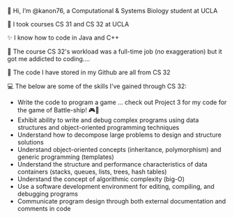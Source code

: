 👋 Hi, I’m @kanon76, a Computational & Systems Biology student at UCLA 

👀 I took courses CS 31 and CS 32 at UCLA

✨ I know how to code in Java and C++

💞️ The course CS 32's workload was a full-time job (no exaggeration) but it got me addicted to coding....

🌼 The code I have stored in my Github are all from CS 32

💻 The below are some of the skills I've gained through CS 32:
- Write the code to program a game ... check out Project 3 for my code for the game of Battle-ship! 🎮💛
- Exhibit ability to write and debug complex programs using data structures and object-oriented programming techniques
- Understand how to decompose large problems to design and structure solutions
- Understand object-oriented concepts (inheritance, polymorphism) and generic programming (templates)
- Understand the structure and performance characteristics of data containers (stacks, queues, lists, trees, hash tables)
- Understand the concept of algorithmic complexity (big-O)
- Use a software development environment for editing, compiling, and debugging programs
- Communicate program design through both external documentation and comments in code
